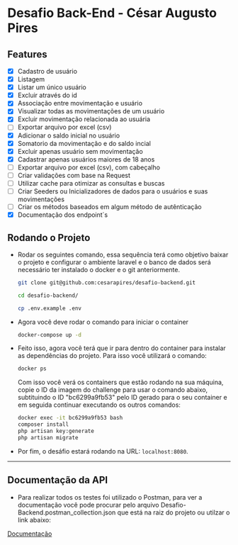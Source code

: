 # Desafio Back-End - César Augusto Pires

## Features

- [x] Cadastro de usuário
- [x] Listagem
- [x] Listar um único usuário
- [x] Excluir através do id
- [x] Associação entre movimentação e usuário
- [x] Visualizar todas as movimentações de um usuário
- [x] Excluir movimentação relacionada ao usuária
- [ ] Exportar arquivo por excel (csv)
- [x] Adicionar o saldo inicial no usuário
- [x] Somatorio da movimentação e do saldo incial
- [x] Excluir apenas usuário sem movimentação
- [x] Cadastrar apenas usuários maiores de 18 anos
- [ ] Exportar arquivo por excel (csv), com cabeçalho
- [ ] Criar validações com base na Request
- [ ] Utilizar cache para otimizar as consultas e buscas
- [ ] Criar Seeders ou Inicializadores de dados para o usuários e suas movimentações
- [ ] Criar os métodos baseados em algum método de autênticação
- [x] Documentação dos endpoint`s

## Rodando o Projeto

- Rodar os seguintes comando, essa sequência terá como objetivo baixar o projeto e configurar o ambiente laravel e o banco de dados será necessário ter instalado o docker e o git anteriormente.

  ```bash
  git clone git@github.com:cesarapires/desafio-backend.git

  cd desafio-backend/

  cp .env.example .env
  ```

- Agora você deve rodar o comando para iniciar o container
  
  ```bash
  docker-compose up -d
  ```

- Feito isso, agora você terá que ir para dentro do container para instalar as dependências do projeto. Para isso você utilizará o comando: 

  ```bash
  docker ps
  ```

  Com isso você verá os containers que estão rodando na sua máquina, copie o ID da imagem do challenge para usar o comando abaixo, 
  subtituindo o ID "bc6299a9fb53" pelo ID gerado para o seu container e em seguida continuar executando os outros comandos:

  ```bash
  docker exec -it bc6299a9fb53 bash
  composer install
  php artisan key:generate
  php artisan migrate
  ```
- Por fim, o desáfio estará rodando na URL: `localhost:8080`.

---

## Documentação da API

- Para realizar todos os testes foi utilizado o Postman, para ver a documentação você pode procurar pelo arquivo Desafio-Backend.postman_collection.json que está na raiz do projeto ou utilzar o link abaixo:

[Documentação](Desafio-Backend.postman_collection.json)
